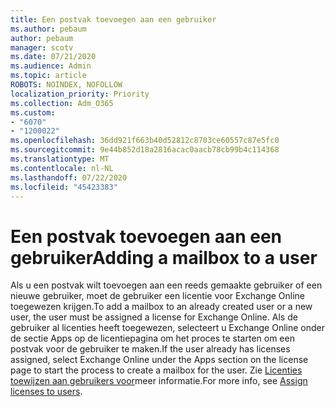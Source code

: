 ```yaml
---
title: Een postvak toevoegen aan een gebruiker
ms.author: pebaum
author: pebaum
manager: scotv
ms.date: 07/21/2020
ms.audience: Admin
ms.topic: article
ROBOTS: NOINDEX, NOFOLLOW
localization_priority: Priority
ms.collection: Adm_O365
ms.custom:
- "6070"
- "1200022"
ms.openlocfilehash: 36dd921f663b40d52812c8703ce60557c87e5fc0
ms.sourcegitcommit: 9e44b852d18a2816acac0aacb78cb99b4c114368
ms.translationtype: MT
ms.contentlocale: nl-NL
ms.lasthandoff: 07/22/2020
ms.locfileid: "45423383"
---
```

# <a name="adding-a-mailbox-to-a-user"></a><span data-ttu-id="fc4d6-102">Een postvak toevoegen aan een gebruiker</span><span class="sxs-lookup"><span data-stu-id="fc4d6-102">Adding a mailbox to a user</span></span>

<span data-ttu-id="fc4d6-103">Als u een postvak wilt toevoegen aan een reeds gemaakte gebruiker of een nieuwe gebruiker, moet de gebruiker een licentie voor Exchange Online toegewezen krijgen.</span><span class="sxs-lookup"><span data-stu-id="fc4d6-103">To add a mailbox to an already created user or a new user, the user must be assigned a license for Exchange Online.</span></span> <span data-ttu-id="fc4d6-104">Als de gebruiker al licenties heeft toegewezen, selecteert u Exchange Online onder de sectie Apps op de licentiepagina om het proces te starten om een postvak voor de gebruiker te maken.</span><span class="sxs-lookup"><span data-stu-id="fc4d6-104">If the user already has licenses assigned, select Exchange Online under the Apps section on the license page to start the process to create a mailbox for the user.</span></span> <span data-ttu-id="fc4d6-105">Zie [Licenties toewijzen aan gebruikers voor](https://docs.microsoft.com/microsoft-365/admin/manage/assign-licenses-to-users)meer informatie.</span><span class="sxs-lookup"><span data-stu-id="fc4d6-105">For more info, see [Assign licenses to users](https://docs.microsoft.com/microsoft-365/admin/manage/assign-licenses-to-users).</span></span>